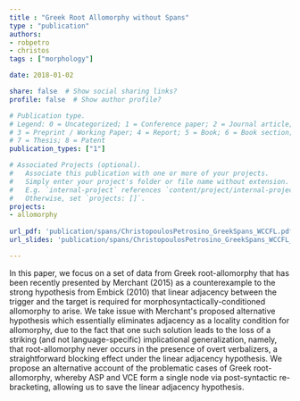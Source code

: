 ```yaml
---
title : "Greek Root Allomorphy without Spans"
type : "publication"
authors:
- robpetro
- christos
tags : ["morphology"]

date: 2018-01-02

share: false  # Show social sharing links?
profile: false  # Show author profile?

# Publication type.
# Legend: 0 = Uncategorized; 1 = Conference paper; 2 = Journal article;
# 3 = Preprint / Working Paper; 4 = Report; 5 = Book; 6 = Book section;
# 7 = Thesis; 8 = Patent
publication_types: ["1"]

# Associated Projects (optional).
#   Associate this publication with one or more of your projects.
#   Simply enter your project's folder or file name without extension.
#   E.g. `internal-project` references `content/project/internal-project/index.md`.
#   Otherwise, set `projects: []`.
projects:
- allomorphy
  
url_pdf: 'publication/spans/ChristopoulosPetrosino_GreekSpans_WCCFL.pdf'
url_slides: 'publication/spans/ChristopoulosPetrosino_GreekSpans_WCCFL_slides.pdf'

---
```


In this paper, we focus on a set of data from Greek root-allomorphy that has been recently presented by Merchant (2015) as a counterexample to the strong hypothesis from Embick (2010) that linear adjacency between the trigger and the target is required for morphosyntactically-conditioned allomorphy to arise. We take issue with Merchant's proposed alternative hypothesis which essentially eliminates adjacency as a locality condition for allomorphy, due to the fact that one such solution leads to the loss of a striking (and not language-specific) implicational generalization, namely, that root-allomorphy never occurs in the presence of overt verbalizers, a straightforward blocking effect under the linear adjacency hypothesis. We propose an alternative account of the problematic cases of Greek root-allomorphy, whereby ASP and VCE form a single node via post-syntactic re-bracketing, allowing us to save the linear adjacency hypothesis.
